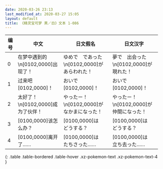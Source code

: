 ```yaml
---
date: 2020-03-26 23:13
last_modified_at: 2020-03-27 15:05
layout: default
title: 《精灵宝可梦 黑／白》文本 1-086
---
```

| 编号 | 中文 | 日文假名 | 日文汉字 |
| ---- | ---- | ---- | --- |
| 0 | 在梦中遇到的\n[0102,0000]出现了！ | ゆめで　であった\n[0102,0000]が　あらわれた！ | 夢で　出会った\n[0102,0000]が　現れた！ |
| 1 | 过来吧[0102,0000]！ | おいで　[0102,0000]！ | おいで　[0102,0000]！ |
| 2 | 太好了！\n[0102,0000]成为了伙伴！ | やったー！\n[0102,0000]が　なかまになった！ | やったー！\n[0102,0000]が　仲間になった！ |
| 3 | [0100,0000]该怎么办？ | [0100,0000]は　どうする？ | [0100,0000]は　どうする？ |
| 4 | [0100,0000]离开了…… | [0100,0000]は　たちさった…… | [0100,0000]は　立ち去った…… |
{: .table .table-bordered .table-hover .xz-pokemon-text .xz-pokemon-text-4 }
